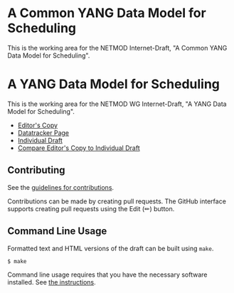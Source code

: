 # A Common YANG Data Model for Scheduling

This is the working area for the NETMOD Internet-Draft, "A Common YANG Data Model for Scheduling".


# A YANG Data Model for Scheduling 

This is the working area for the NETMOD WG Internet-Draft, "A YANG Data Model for Scheduling".

* [Editor's Copy](https://netmod-wg.github.io/schedule-yang/draft-ietf-netmod-schedule-yang.html)
* [Datatracker Page](https://datatracker.ietf.org/doc/draft-ietf-netmod-schedule-yang)
* [Individual Draft](https://datatracker.ietf.org/doc/html/draft-ietf-netmod-schedule-yang)
* [Compare Editor's Copy to Individual Draft](https://netmod-wg.github.io/schedule-yang/#go.draft-ietf-netmod-schedule-yang.diff)

## Contributing

See the
[guidelines for contributions](https://github.com/netmod-wg/schedule-yang/blob/main/CONTRIBUTING.md).

Contributions can be made by creating pull requests.
The GitHub interface supports creating pull requests using the Edit (✏) button.


## Command Line Usage

Formatted text and HTML versions of the draft can be built using `make`.

```sh
$ make
```

Command line usage requires that you have the necessary software installed.  See
[the instructions](https://github.com/martinthomson/i-d-template/blob/main/doc/SETUP.md).

